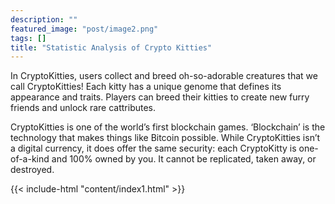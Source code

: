 ```yaml
---
description: ""
featured_image: "post/image2.png"
tags: []
title: "Statistic Analysis of Crypto Kitties"
---
```

In CryptoKitties, users collect and breed oh-so-adorable creatures that we call CryptoKitties! Each kitty has a unique genome that defines its appearance and traits. Players can breed their kitties to create new furry friends and unlock rare cattributes.

CryptoKitties is one of the world’s first blockchain games. ‘Blockchain’ is the technology that makes things like Bitcoin possible. While CryptoKitties isn’t a digital currency, it does offer the same security: each CryptoKitty is one-of-a-kind and 100% owned by you. It cannot be replicated, taken away, or destroyed.

{{< include-html "content/index1.html" >}}
